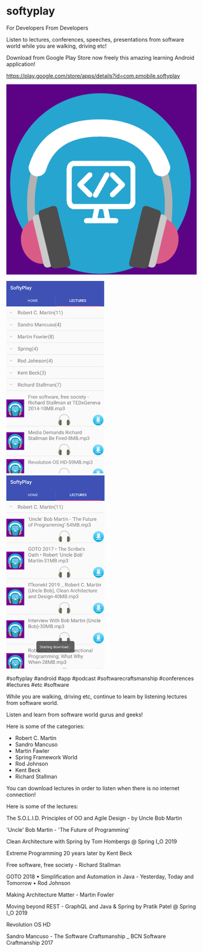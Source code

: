 # softyplay

For Developers From Developers

Listen to lectures, conferences, speeches, presentations from software world while you are walking, driving etc!

Download from Google Play Store now freely this amazing learning Android application!

https://play.google.com/store/apps/details?id=com.pmobile.softyplay

![Icon](/icon.png)

![Icon](/screenshot2.png)  ![Icon](/screenshot.png)

#softyplay #android #app #podcast #softwarecraftsmanship   #conferences  #lectures #etc #software

While you are walking, driving etc, continue to learn by listening lectures from software world.

Listen and learn from software world gurus and geeks!

Here is some of the categories:

* Robert C. Martin
* Sandro Mancuso
* Martin Fawler
* Spring Framework World
* Rod Johnson
* Kent Beck
* Richard Stallman

You can download lectures in order to listen when there is no internet connection!

Here is some of the lectures:

The S.O.L.I.D. Principles of OO and Agile Design - by Uncle Bob Martin

'Uncle' Bob Martin - 'The Future of Programming'

Clean Architecture with Spring by Tom Hombergs @ Spring I_O 2019

Extreme Programming 20 years later by Kent Beck

Free software, free society - Richard Stallman

GOTO 2018 • Simplification and Automation in Java - Yesterday, Today and Tomorrow • Rod Johnson

Making Architecture Matter - Martin Fowler

Moving beyond REST - GraphQL and Java & Spring by Pratik Patel @ Spring I_O 2019

Revolution OS HD

Sandro Mancuso - The Software Craftsmanship _ BCN Software Craftmanship 2017
